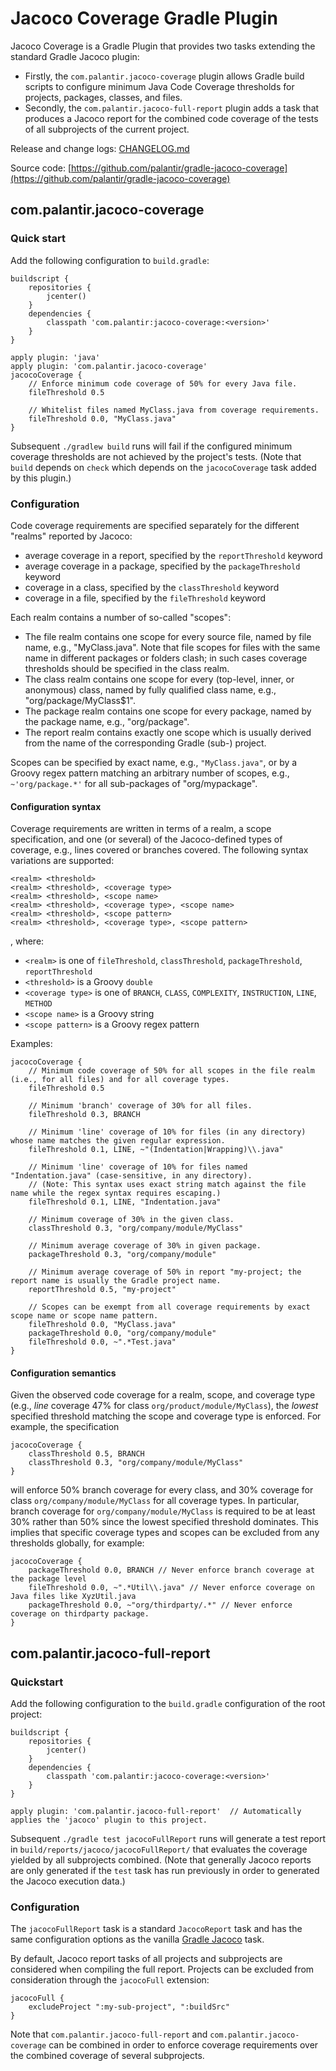 # Jacoco Coverage Gradle Plugin

Jacoco Coverage is a Gradle Plugin that provides two tasks extending the standard Gradle Jacoco plugin:
- Firstly, the `com.palantir.jacoco-coverage` plugin allows Gradle build scripts to configure minimum Java Code Coverage
thresholds for projects, packages, classes, and files.
- Secondly, the `com.palantir.jacoco-full-report` plugin adds a task that produces a Jacoco report for the combined code
coverage of the tests of all subprojects of the current project.

Release and change logs: [CHANGELOG.md](CHANGELOG.md)

Source code: [https://github.com/palantir/gradle-jacoco-coverage](https://github.com/palantir/gradle-jacoco-coverage)


## com.palantir.jacoco-coverage

### Quick start

Add the following configuration to `build.gradle`:

    buildscript {
        repositories {
            jcenter()
        }
        dependencies {
            classpath 'com.palantir:jacoco-coverage:<version>'
        }
    }

    apply plugin: 'java'
    apply plugin: 'com.palantir.jacoco-coverage'
    jacocoCoverage {
        // Enforce minimum code coverage of 50% for every Java file.
        fileThreshold 0.5

        // Whitelist files named MyClass.java from coverage requirements.
        fileThreshold 0.0, "MyClass.java"
    }

Subsequent `./gradlew build` runs will fail if the configured minimum coverage thresholds are not achieved by the
project's tests. (Note that `build` depends on `check` which depends on the `jacocoCoverage` task added by this plugin.)


### Configuration

Code coverage requirements are specified separately for the different "realms" reported by Jacoco:
- average coverage in a report, specified by the `reportThreshold` keyword
- average coverage in a package, specified by the `packageThreshold` keyword
- coverage in a class, specified by the `classThreshold` keyword
- coverage in a file, specified by the `fileThreshold` keyword

Each realm contains a number of so-called "scopes": 
- The file realm contains one scope for every source file, named by file name, e.g., "MyClass.java". Note that file
scopes for files with the same name in different packages or folders clash; in such cases coverage thresholds should be
specified in the class realm.
- The class realm contains one scope for every (top-level, inner, or anonymous) class, named by fully qualified class
name, e.g., "org/package/MyClass$1".
- The package realm contains one scope for every package, named by the package name, e.g., "org/package".
- The report realm contains exactly one scope which is usually derived from the name of the corresponding Gradle (sub-)
project.

Scopes can be specified by exact name, e.g., `"MyClass.java"`, or by a Groovy regex pattern matching an arbitrary number
of scopes, e.g., `~'org/package.*'` for all sub-packages of "org/mypackage".

#### Configuration syntax

Coverage requirements are written in terms of a realm, a scope specification, and one (or several) of the Jacoco-defined
types of coverage, e.g., lines covered or branches covered. The following syntax variations are supported:

    <realm> <threshold>
    <realm> <threshold>, <coverage type>
    <realm> <threshold>, <scope name>
    <realm> <threshold>, <coverage type>, <scope name>
    <realm> <threshold>, <scope pattern>
    <realm> <threshold>, <coverage type>, <scope pattern>

, where:
- `<realm>` is one of `fileThreshold`, `classThreshold`, `packageThreshold`, `reportThreshold`
- `<threshold>` is a Groovy `double`
- `<coverage type>` is one of `BRANCH`, `CLASS`, `COMPLEXITY`, `INSTRUCTION`, `LINE`, `METHOD`
- `<scope name>` is a Groovy string
- `<scope pattern>` is a Groovy regex pattern

Examples:

    jacocoCoverage {
        // Minimum code coverage of 50% for all scopes in the file realm (i.e., for all files) and for all coverage types.
        fileThreshold 0.5

        // Minimum 'branch' coverage of 30% for all files.
        fileThreshold 0.3, BRANCH

        // Minimum 'line' coverage of 10% for files (in any directory) whose name matches the given regular expression.
        fileThreshold 0.1, LINE, ~"(Indentation|Wrapping)\\.java"

        // Minimum 'line' coverage of 10% for files named "Indentation.java" (case-sensitive, in any directory).
        // (Note: This syntax uses exact string match against the file name while the regex syntax requires escaping.)
        fileThreshold 0.1, LINE, "Indentation.java"

        // Minimum coverage of 30% in the given class.
        classThreshold 0.3, "org/company/module/MyClass"

        // Minimum average coverage of 30% in given package.
        packageThreshold 0.3, "org/company/module"

        // Minimum average coverage of 50% in report "my-project; the report name is usually the Gradle project name.
        reportThreshold 0.5, "my-project" 

        // Scopes can be exempt from all coverage requirements by exact scope name or scope name pattern.
        fileThreshold 0.0, "MyClass.java"
        packageThreshold 0.0, "org/company/module"
        fileThreshold 0.0, ~".*Test.java"
    }

#### Configuration semantics

Given the observed code coverage for a realm, scope, and coverage type (e.g., _line_ coverage 47% for class
`org/product/module/MyClass`), the *lowest* specified threshold matching the scope and coverage type is enforced. For
example, the specification

    jacocoCoverage {
        classThreshold 0.5, BRANCH
        classThreshold 0.3, "org/company/module/MyClass"
    }

will enforce 50% branch coverage for every class, and 30% coverage for class `org/company/module/MyClass` for all
coverage types. In particular, branch coverage for `org/company/module/MyClass` is required to be at least 30% rather
than 50% since the lowest specified threshold dominates. This implies that specific coverage types and scopes can be
excluded from any thresholds globally, for example:

    jacocoCoverage {
        packageThreshold 0.0, BRANCH // Never enforce branch coverage at the package level
        fileThreshold 0.0, ~".*Util\\.java" // Never enforce coverage on Java files like XyzUtil.java
        packageThreshold 0.0, ~"org/thirdparty/.*" // Never enforce coverage on thirdparty package.
    }



## com.palantir.jacoco-full-report

### Quickstart

Add the following configuration to the `build.gradle` configuration of the root project:

    buildscript {
        repositories {
            jcenter()
        }
        dependencies {
            classpath 'com.palantir:jacoco-coverage:<version>'
        }
    }

    apply plugin: 'com.palantir.jacoco-full-report'  // Automatically applies the 'jacoco' plugin to this project.

Subsequent `./gradle test jacocoFullReport` runs will generate a test report in `build/reports/jacoco/jacocoFullReport/`
that evaluates the coverage yielded by all subprojects combined. (Note that generally Jacoco reports are only generated
if the `test` task has run previously in order to generated the Jacoco execution data.)

### Configuration

The `jacocoFullReport` task is a standard `JacocoReport` task and has the same configuration options as the vanilla
[Gradle Jacoco](https://docs.gradle.org/current/userguide/jacoco_plugin.html) task.

By default, Jacoco report tasks of all projects and subprojects are considered when compiling the full report. Projects
can be excluded from consideration through the `jacocoFull` extension:

    jacocoFull {
        excludeProject ":my-sub-project", ":buildSrc"
    }

Note that `com.palantir.jacoco-full-report` and `com.palantir.jacoco-coverage` can be combined in order to enforce
coverage requirements over the combined coverage of several subprojects.

